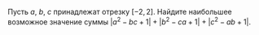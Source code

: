 Пусть $a$, $b$, $c$ принадлежат отрезку $[-2, 2]$. 
Найдите наибольшее возможное значение суммы $|a^2 - bc + 1| + |b^2 - ca + 1| + |c^2 - ab + 1|.$